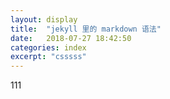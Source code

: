 ```yaml
---
layout: display
title:  "jekyll 里的 markdown 语法"
date:   2018-07-27 18:42:50 
categories: index
excerpt: "csssss"
---
```


111
